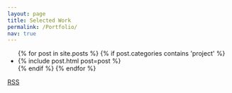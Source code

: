 ```yaml
---
layout: page
title: Selected Work
permalink: /Portfolio/
nav: true
---
```


  <ul class="post-list">
    {% for post in site.posts %}
      {% if post.categories contains 'project' %}
      <li>
        {% include post.html post=post %}
      </li>
      {% endif %}
    {% endfor %}
  </ul>

  <p class="rss-subscribe"><a href="{{ "/feed.xml" | relative_url }}">RSS</a></p>
